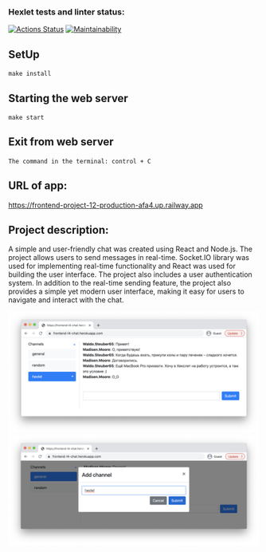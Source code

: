 ### Hexlet tests and linter status:
[![Actions Status](https://github.com/Julia-Tisa/frontend-project-12/workflows/hexlet-check/badge.svg)](https://github.com/Julia-Tisa/frontend-project-12/actions)
[![Maintainability](https://api.codeclimate.com/v1/badges/f20c5a3feab26b86af0b/maintainability)](https://codeclimate.com/github/Julia-Tisa/frontend-project-12/maintainability)

## SetUp
```
make install
```
## Starting the web server
```
make start
```
## Exit from web server
```
The command in the terminal: control + C
```

## URL of app:
https://frontend-project-12-production-afa4.up.railway.app

## Project description:
A simple and user-friendly chat was created using React and Node.js. The project allows users to send messages in real-time. Socket.IO library was used for implementing real-time functionality and React was used for building the user interface. The project also includes a user authentication system. In addition to the real-time sending feature, the project also provides a simple yet modern user interface, making it easy for users to navigate and interact with the chat.

![chat example](chat1.png)
![chat example](chat2.png)